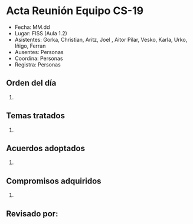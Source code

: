 # Acta Reunión Equipo CS-19

- Fecha: MM.dd
- Lugar: FISS (Aula 1.2)
- Asistentes: Gorka, Christian, Aritz, Joel , Aitor
Pilar, Vesko, Karla, Urko, Iñigo, Ferran
- Ausentes: Personas
- Coordina: Personas
- Registra: Personas

## Orden del día
1. 

## Temas tratados
1. 

## Acuerdos adoptados
1. 

## Compromisos adquiridos
1. 

## Revisado por:

